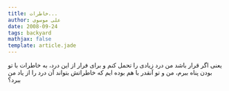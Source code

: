```yaml
---
title: خاطرات...
author: علی موسوی
date: 2008-09-24
tags: backyard
mathjax: false
template: article.jade
---
```


یعنی اگر قرار باشد من درد زیادی را تحمل کنم و برای فرار از این درد، به خاطرات با تو بودن پناه ببرم، من و تو آنقدر با هم بوده ایم که خاطراتش بتواند آن درد را از یاد من ببرد؟
